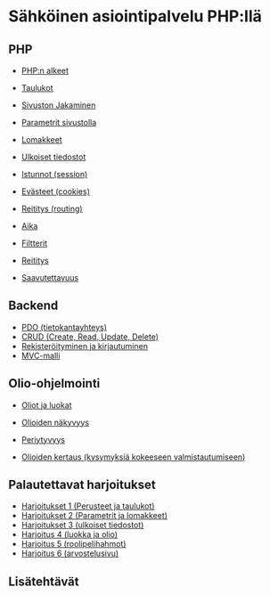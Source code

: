 # Sähköinen asiointipalvelu PHP:llä

## PHP

- [PHP:n alkeet](./alkeet1/index.md)<base target="_blank">
- [Taulukot](./taulukot/index.md)<base target="_blank">
- [Sivuston Jakaminen](./sivustonJakaminen/index.md)<base target="_blank">
- [Parametrit sivustolla](./parametrit/index.md)<base target="_blank">
- [Lomakkeet](./lomakkeet/index.md)<base target="_blank">
- [Ulkoiset tiedostot](./tiedostot/index.md)<base target="_blank">
- [Istunnot (session)](./istunnot/index.md)<base target="_blank">
- [Evästeet (cookies)](./evasteet/index.md)<base target="_blank">
- [Reititys (routing)](./reititys/index.md)<base target="_blank">
- [Aika](./aika/index.md)<base target="_blank">
- [Filtterit](./filtterit/index.md)<base target="_blank">
- [Reititys](./reititys/index.md)<base target="_blank">

- [Saavutettavuus](./saavutettavuus/index.md)<base target="_blank">

## Backend

- [PDO (tietokantayhteys)](./pdo/index.md)<base target="_blank">
- [CRUD (Create, Read, Update, Delete)](./crud/index.md)<base target="_blank">
- [Rekisteröityminen ja kirjautuminen](./rekisteroityminen/index.md)<base target="_blank">
- [MVC-malli](./mvc/index.md)<base target="_blank">

## Olio-ohjelmointi

- [Oliot ja luokat](./oliot1/index.md)<base target="_blank">
- [Olioiden näkyvyys](./olionakyvyys/index.md)<base target="_blank">
- [Periytyvyys](./periytyvyys/index.md)<base target="_blank">

- [Olioiden kertaus (kysymyksiä kokeeseen valmistautumiseen)](./oliokertaus/index.md)<base target="_blank">



## Palautettavat harjoitukset

- [Harjoitukset 1 (Perusteet ja taulukot)](./harjoitukset1/index.md)<base target="_blank">
- [Harjoitukset 2 (Parametrit ja lomakkeet)](./harjoitukset2/index.md)<base target="_blank">
- [Harjoitukset 3 (ulkoiset tiedostot)](./harjoitukset7/index.md)<base target="_blank">
- [Harjoitus 4 (luokka ja olio)](./harjoitus4/index.md)<base target="_blank">
- [Harjoitus 5 (roolipelihahmot)](./harjoitus3/index.md)<base target="_blank">
- [Harjoitus 6 (arvostelusivu)](./harjoitukset6/index.md)<base target="_blank">

## Lisätehtävät
